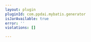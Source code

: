 ```yaml
---
layout: plugin
pluginId: com.ppdai.mybatis.generator
isJarAvailable: true
error: ''
violations: []

---
```

